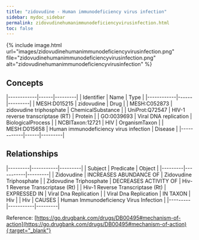 ```yaml
---
title: "zidovudine - Human immunodeficiency virus infection"
sidebar: mydoc_sidebar
permalink: zidovudinehumanimmunodeficiencyvirusinfection.html
toc: false 
---
```


{% include image.html url="images/zidovudinehumanimmunodeficiencyvirusinfection.png" file="zidovudinehumanimmunodeficiencyvirusinfection.png" alt="zidovudinehumanimmunodeficiencyvirusinfection" %}

## Concepts

|------------|------|---------|
| Identifier | Name | Type    |
|------------|------|---------|
| MESH:D015215 | zidovudine | Drug |
| MESH:C052873 | zidovudine triphosphate | ChemicalSubstance |
| UniProt:Q72547 | HIV-1 reverse transcriptase (RT) | Protein |
| GO:0039693 | Viral DNA replication | BiologicalProcess |
| NCBITaxon:12721 | HIV | OrganismTaxon |
| MESH:D015658 | Human immunodeficiency virus infection | Disease |
|------------|------|---------|

## Relationships

|---------|-----------|---------|
| Subject | Predicate | Object  |
|---------|-----------|---------|
| Zidovudine | INCREASES ABUNDANCE OF | Zidovudine Triphosphate |
| Zidovudine Triphosphate | DECREASES ACTIVITY OF | Hiv-1 Reverse Transcriptase (Rt) |
| Hiv-1 Reverse Transcriptase (Rt) | EXPRESSED IN | Viral Dna Replication |
| Viral Dna Replication | IN TAXON | Hiv |
| Hiv | CAUSES | Human Immunodeficiency Virus Infection |
|---------|-----------|---------|

Reference: [https://go.drugbank.com/drugs/DB00495#mechanism-of-action](https://go.drugbank.com/drugs/DB00495#mechanism-of-action){:target="_blank"}